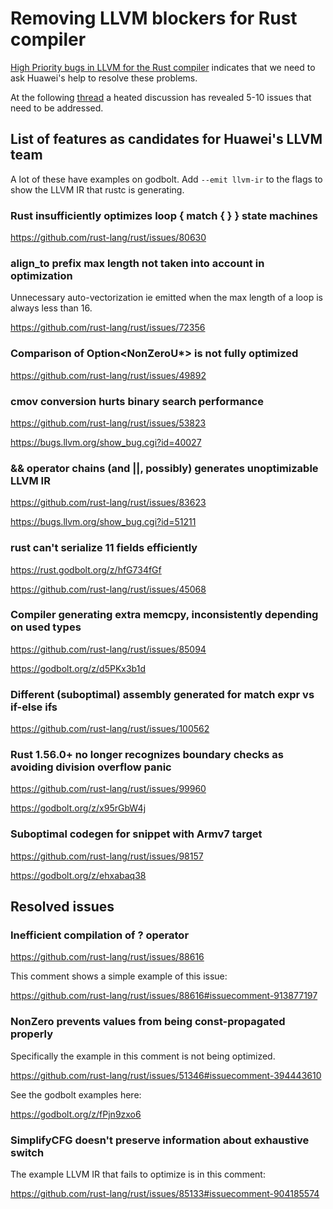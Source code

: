# Removing LLVM blockers for Rust compiler

[High Priority bugs in LLVM for the Rust compiler](https://github.com/rust-lang/rust/issues?q=is%3Aopen+label%3AA-LLVM+is%3Aissue+label%3AP-high) indicates that we need to ask Huawei's help to resolve these problems. 

At the following [thread](https://zulip-archive.rust-lang.org/stream/187780-t-compiler/wg-llvm/topic/Huawei's.20LLVM.20team.html) a heated discussion has revealed 5-10 issues that need to be addressed. 

## List of features as candidates for Huawei's LLVM team

A lot of these have examples on godbolt. Add `--emit llvm-ir` to the flags to
show the LLVM IR that rustc is generating.

### Rust insufficiently optimizes loop { match { } } state machines

https://github.com/rust-lang/rust/issues/80630

### align_to prefix max length not taken into account in optimization

Unnecessary auto-vectorization ie emitted when the max length of a loop is always less than 16.

https://github.com/rust-lang/rust/issues/72356

### Comparison of Option<NonZeroU*> is not fully optimized

https://github.com/rust-lang/rust/issues/49892

### cmov conversion hurts binary search performance

https://github.com/rust-lang/rust/issues/53823

https://bugs.llvm.org/show_bug.cgi?id=40027

### && operator chains (and ||, possibly) generates unoptimizable LLVM IR

https://github.com/rust-lang/rust/issues/83623

https://bugs.llvm.org/show_bug.cgi?id=51211

### rust can't serialize 11 fields efficiently

https://rust.godbolt.org/z/hfG734fGf

https://github.com/rust-lang/rust/issues/45068

### Compiler generating extra memcpy, inconsistently depending on used types

https://github.com/rust-lang/rust/issues/85094

https://godbolt.org/z/d5PKx3b1d

### Different (suboptimal) assembly generated for match expr vs if-else ifs

https://github.com/rust-lang/rust/issues/100562

### Rust 1.56.0+ no longer recognizes boundary checks as avoiding division overflow panic

https://github.com/rust-lang/rust/issues/99960

https://godbolt.org/z/x95rGbW4j

### Suboptimal codegen for snippet with Armv7 target

https://github.com/rust-lang/rust/issues/98157

https://godbolt.org/z/ehxabaq38

## Resolved issues

### Inefficient compilation of ? operator

https://github.com/rust-lang/rust/issues/88616

This comment shows a simple example of this issue:

https://github.com/rust-lang/rust/issues/88616#issuecomment-913877197

### NonZero prevents values from being const-propagated properly

Specifically the example in this comment is not being optimized.

https://github.com/rust-lang/rust/issues/51346#issuecomment-394443610

See the godbolt examples here:

https://godbolt.org/z/fPjn9zxo6

### SimplifyCFG doesn't preserve information about exhaustive switch 

The example LLVM IR that fails to optimize is in this comment:

https://github.com/rust-lang/rust/issues/85133#issuecomment-904185574
